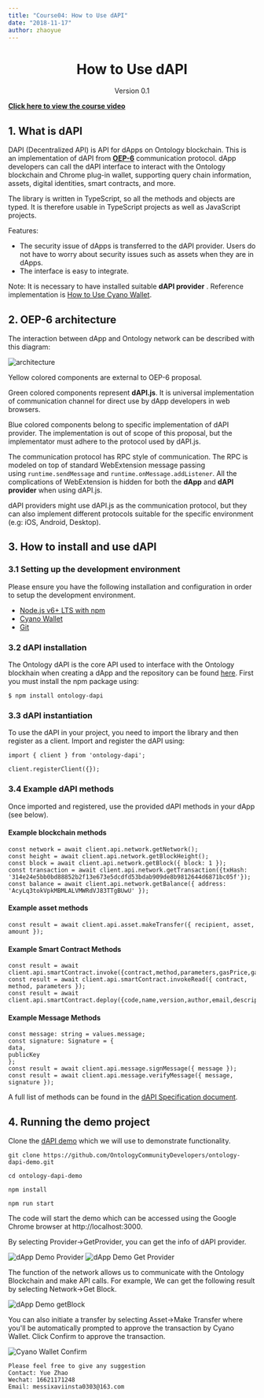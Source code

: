 ```yaml
---
title: "Course04: How to Use dAPI"
date: "2018-11-17"
author: zhaoyue
---
```


<h1 align="center">How to Use dAPI</h1>
<p align="center" class="version">Version 0.1</p>

[**Click here to view the course video**](https://drive.google.com/open?id=19H6C0_aEjKfJn_WeqsNTZtceWB4O20a2)

## 1. What is dAPI

DAPI (Decentralized API) is API for dApps on Ontology blockchain. This is an implementation of dAPI from [**OEP-6**](https://github.com/backslash47/OEPs/blob/oep-dapp-api/OEP-6/OEP-6.mediawiki) communication protocol. dApp developers can call the dAPI interface to interact with the Ontology blockchain and Chrome plug-in wallet, supporting query chain information, assets, digital identities, smart contracts, and more.

The library is written in TypeScript, so all the methods and objects are typed. It is therefore usable in TypeScript projects as well as JavaScript projects.

Features:
- The security issue of dApps is transferred to the dAPI provider. Users do not have to worry about security issues such as assets when they are in dApps.
- The interface is easy to integrate.

Note: It is necessary to have installed suitable **dAPI provider** . Reference implementation is [How to Use Cyano Wallet](https://github.com/punicasuite/tutorials/blob/master/toolkits-docs/course03-How%20to%20Use%20Cyano%20Wallet.md).

## 2. OEP-6 architecture 

The interaction between dApp and Ontology network can be described with this diagram:

![architecture](https://upload-images.jianshu.io/upload_images/150344-ec4859be6d4273f3.png?imageMogr2/auto-orient/strip%7CimageView2/2/w/1240)

Yellow colored components are external to OEP-6 proposal.

Green colored components represent **dAPI.js**. It is universal implementation of communication channel for direct use by dApp developers in web browsers.

Blue colored components belong to specific implementation of dAPI provider. The implementation is out of scope of this proposal, but the implementator must adhere to the protocol used by dAPI.js.

The communication protocol has RPC style of communication. The RPC is modeled on top of standard WebExtension message passing using `runtime.sendMessage` and `runtime.onMessage.addListener`. All the complications of WebExtension is hidden for both the **dApp** and **dAPI provider** when using dAPI.js.

dAPI providers might use dAPI.js as the communication protocol, but they can also implement different protocols suitable for the specific environment (e.g: iOS, Android, Desktop).

## 3. How to install and use dAPI

### 3.1 Setting up the development environment

Please ensure you have the following installation and configuration in order to setup the development environment.

- [Node.js v6+ LTS with npm](https://nodejs.org/en/)
- [Cyano Wallet](https://chrome.google.com/webstore/detail/ontology-web-wallet/dkdedlpgdmmkkfjabffeganieamfklkm)
- [Git](https://git-scm.com/)

### 3.2 dAPI installation
The Ontology dAPI is the core API used to interface with the Ontology blockhain when creating a dApp and the repository can be found [here](https://github.com/ontio/ontology-dapi). First you must install the npm package using: 

```
$ npm install ontology-dapi
```

### 3.3 dAPI instantiation

To use the dAPI in your project, you need to import the library and then register as a client.
Import and register the dAPI using:

```
import { client } from 'ontology-dapi';

client.registerClient({});
```

### 3.4 Example dAPI methods

Once imported and registered, use the provided dAPI methods in your dApp (see below).

#### Example blockchain methods

```
const network = await client.api.network.getNetwork();
const height = await client.api.network.getBlockHeight();
const block = await client.api.network.getBlock({ block: 1 });
const transaction = await client.api.network.getTransaction({txHash: '314e24e5bb0bd88852b2f13e673e5dcdfd53bdab909de8b9812644d6871bc05f'});
const balance = await client.api.network.getBalance({ address: 'AcyLq3tokVpkMBMLALVMWRdVJ83TTgBUwU' });
```

#### Example asset methods

```
const result = await client.api.asset.makeTransfer({ recipient, asset, amount });
```

#### Example Smart Contract Methods

```
const result = await client.api.smartContract.invoke({contract,method,parameters,gasPrice,gasLimit,requireIdentity});
const result = await client.api.smartContract.invokeRead({ contract, method, parameters });
const result = await client.api.smartContract.deploy({code,name,version,author,email,description,needStorage,gasPrice,gasLimit});
```
#### Example Message Methods

```
const message: string = values.message;
const signature: Signature = {
data,
publicKey
};
const result = await client.api.message.signMessage({ message });
const result = await client.api.message.verifyMessage({ message, signature });
```

A full list of methods can be found in the [dAPI Specification document](https://github.com/backslash47/OEPs/blob/oep-dapp-api/OEP-6/OEP-6.mediawiki).


## 4. Running the demo project

Clone the [dAPI demo](https://github.com/OntologyCommunityDevelopers/ontology-dapi-demo) which we will use to demonstrate functionality.

```
git clone https://github.com/OntologyCommunityDevelopers/ontology-dapi-demo.git

cd ontology-dapi-demo

npm install

npm run start
```

The code will start the demo which can be accessed using the Google Chrome browser at http://localhost:3000.

By selecting Provider->GetProvider, you can get the info of dAPI provider.

![dApp Demo Provider](http://upload-images.jianshu.io/upload_images/150344-efd27ba3beb1ea3d.png?imageMogr2/auto-orient/strip%7CimageView2/2/w/1240)
![dApp Demo Get Provider](http://upload-images.jianshu.io/upload_images/150344-bfbd5b11e8346f0f.png?imageMogr2/auto-orient/strip%7CimageView2/2/w/1240)

The function of the network allows us to communicate with the Ontology Blockchain and make API calls.  For example, We can get the following result by selecting Network->Get Block.

![dApp Demo getBlock](http://upload-images.jianshu.io/upload_images/150344-2c2c5f1cfe35faf9.png?imageMogr2/auto-orient/strip%7CimageView2/2/w/1240)

You can also initiate a transfer by selecting Asset->Make Transfer where you'll be automatically prompted to approve the transaction by Cyano Wallet. Click Confirm to approve the transaction.

![Cyano Wallet Confirm](http://upload-images.jianshu.io/upload_images/150344-b36e69f45bcf25c7.png?imageMogr2/auto-orient/strip%7CimageView2/2/w/1240)

```
Please feel free to give any suggestion
Contact: Yue Zhao 
Wechat: 16621171248
Email: messixaviinsta0303@163.com
```
